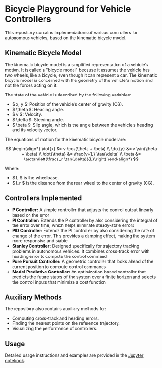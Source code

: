 # Bicycle Playground for Vehicle Controllers

This repository contains implementations of various controllers for autonomous vehicles, based on the kinematic bicycle model.

## Kinematic Bicycle Model

The kinematic bicycle model is a simplified representation of a vehicle's motion. It is called a "bicycle model" because it assumes the vehicle has two wheels, like a bicycle, even though it can represent a car. The kinematic bicycle model is concerned with the geometry of the vehicle's motion and not the forces acting on it.

The state of the vehicle is described by the following variables:

- $ x, y $: Position of the vehicle's center of gravity (CG).
- $ \theta $: Heading angle.
- $ v $: Velocity.
- $ \delta $: Steering angle.
- $ \beta $: Slip angle, which is the angle between the vehicle's heading and its velocity vector.

The equations of motion for the kinematic bicycle model are:

$$
\begin{align*}
\dot{x} &= v \cos(\theta + \beta) \\
\dot{y} &= v \sin(\theta + \beta) \\
\dot{\theta} &= \frac{v}{L} \tan(\delta) \\
\beta &= \arctan\left(\frac{l_r \tan(\delta)}{L}\right)
\end{align*}
$$

Where:
- $ L $ is the wheelbase.
- $ l_r $ is the distance from the rear wheel to the center of gravity (CG).

## Controllers Implemented

* __P Controller:__ A simple controller that adjusts the control output linearly based on the error
* __PI Controller:__ Extends the P controller by also considering the integral of the error over time, which helps eliminate steady-state errors
* __PID Controller:__ Extends the PI controller by also considering the rate of change of the error. This provides a damping effect, making the system more responsive and stable
* __Stanley Controller:__ Designed specifically for trajectory tracking problems in autonomous vehicles. It combines cross-track error with heading error to compute the control command
* __Pure Pursuit Controller:__ A geometric controller that looks ahead of the current position to compute control commands
* __Model Predictive Controller:__ An optimization-based controller that predicts the future states of the system over a finite horizon and selects the control inputs that minimize a cost function


## Auxiliary Methods

The repository also contains auxiliary methods for:

- Computing cross-track and heading errors.
- Finding the nearest points on the reference trajectory.
- Visualizing the performance of controllers.

## Usage

Detailed usage instructions and examples are provided in the [Jupyter notebook](./kinematic_model.ipynb).
